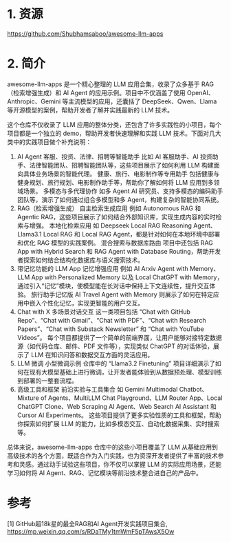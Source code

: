 # 1. 资源

https://github.com/Shubhamsaboo/awesome-llm-apps

# 2. 简介

awesome-llm-apps 是一个精心整理的 LLM 应用合集，收录了众多基于 RAG（检索增强生成）和 AI Agent 的应用示例。项目中不仅涵盖了使用 OpenAI、Anthropic、Gemini 等主流模型的应用，还囊括了 DeepSeek、Qwen、Llama 等开源模型的案例，帮助开发者了解并实践最新的 LLM 技术。

这个仓库不仅收录了 LLM 应用的整体分类，还包含了许多实践性的小项目，每个项目都是一个独立的 demo，帮助开发者快速理解和实践 LLM 技术。下面对几大类中的实践项目做个补充说明：

1. AI Agent
客服、投资、法律、招聘等智能助手
比如 AI 客服助手、AI 投资助手、法律智能团队、招聘智能团队等，这些项目展示了如何利用 LLM 构建面向具体业务场景的智能代理。
健康、旅行、电影制作等专用助手
包括健康与健身规划、旅行规划、电影制作助手等，帮助你了解如何将 LLM 应用到多领域场景。
多模态与多代理协作
如多 Agent AI 研究员、支持多模态的编码助手团队等，演示了如何通过组合多模型和多 Agent，构建复杂的智能协同系统。
2. RAG（检索增强生成）
自主检索生成应用
例如 Autonomous RAG 和 Agentic RAG，这些项目展示了如何结合外部知识库，实现生成内容的实时检索与增强。
本地化检索应用
如 Deepseek Local RAG Reasoning Agent、Llama3.1 Local RAG 和 Local RAG Agent，都是针对如何在本地环境中部署和优化 RAG 模型的实践案例。
混合搜索与数据库路由
项目中还包括 RAG App with Hybrid Search 和 RAG Agent with Database Routing，帮助开发者探索如何结合结构化数据库与语义搜索技术。
3. 带记忆功能的 LLM App
记忆增强应用
例如 AI Arxiv Agent with Memory、LLM App with Personalized Memory 以及 Local ChatGPT with Memory，通过引入“记忆”模块，使模型能在长对话中保持上下文连续性，提升交互体验。
旅行助手记忆版
AI Travel Agent with Memory 则展示了如何在特定应用中嵌入个性化记忆，实现更智能的用户交互。
4. Chat with X
多场景对话交互
这一类项目包括 “Chat with GitHub Repo”、“Chat with Gmail”、“Chat with PDF”、“Chat with Research Papers”、“Chat with Substack Newsletter” 和 “Chat with YouTube Videos”。
每个项目都提供了一个简单的前端界面，让用户能够对接特定数据源（如代码仓库、邮件、PDF 文件等），实现类似 ChatGPT 的对话体验，展示了 LLM 在知识问答和数据交互方面的灵活应用。
5. LLM 微调
小型微调示例
仓库中的 “Llama3.2 Finetuning” 项目详细演示了如何在现有大模型基础上进行微调，让开发者能体验到从数据预处理、模型训练到部署的一整套流程。
6. 高级工具和框架
前沿实验与工具集合
如 Gemini Multimodal Chatbot、Mixture of Agents、MultiLLM Chat Playground、LLM Router App、Local ChatGPT Clone、Web Scraping AI Agent、Web Search AI Assistant 和 Cursor AI Experiments。
这些项目提供了更多实验性质的工具和框架，帮助你探索如何扩展 LLM 的能力，比如多模态交互、自动化数据采集、实时搜索等。

总体来说，awesome-llm-apps 仓库中的这些小项目覆盖了 LLM 从基础应用到高级技术的各个方面，既适合作为入门实践，也为资深开发者提供了丰富的技术参考和灵感。通过动手试验这些项目，你不仅可以掌握 LLM 的实际应用场景，还能学习如何将 AI Agent、RAG、记忆模块等前沿技术整合进自己的产品中。


# 参考

[1] GitHub超18k星的最全RAG和AI Agent开发实践项目集合, https://mp.weixin.qq.com/s/RDaTMy1tmWmF5pTAwsX5Ow